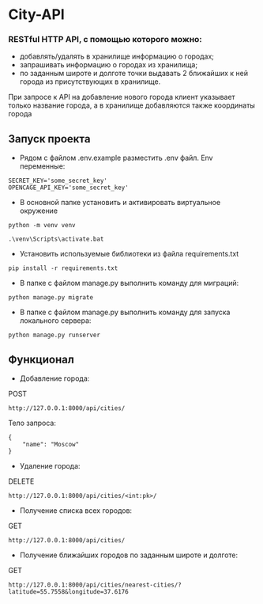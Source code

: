 # City-API
### RESTful HTTP API, с помощью которого можно:

- добавлять/удалять в хранилище информацию о городах;
- запрашивать информацию о городах из хранилища;
- по заданным широте и долготе точки выдавать 2 ближайших к ней города из присутствующих в хранилище.

При запросе к API на добавление нового города клиент указывает только название города, а в хранилище добавляются также координаты города

## Запуск проекта
- Рядом с файлом .env.example разместить .env файл. Env переменные:
```
SECRET_KEY='some_secret_key'
OPENCAGE_API_KEY='some_secret_key'
```
- В основной папке установить и активировать виртуальное окружение
```console  
python -m venv venv
```
```console  
.\venv\Scripts\activate.bat
```

- Установить используемые библиотеки из файла requirements.txt
```console  
pip install -r requirements.txt
``` 
- В папке с файлом manage.py выполнить команду для миграций:
```console  
python manage.py migrate
```
- В папке с файлом manage.py выполнить команду для запуска локального сервера:
```console  
python manage.py runserver
```

## Функционал
- Добавление города:

POST 
```
http://127.0.0.1:8000/api/cities/
```

Тело запроса:
```
{
    "name": "Moscow"
}
```
- Удаление города:

DELETE
```
http://127.0.0.1:8000/api/cities/<int:pk>/
```
- Получение списка всех городов:

GET 
```
http://127.0.0.1:8000/api/cities/
```
- Получение ближайших городов по заданным широте и долготе:

GET 
```
http://127.0.0.1:8000/api/cities/nearest-cities/?latitude=55.7558&longitude=37.6176
```

